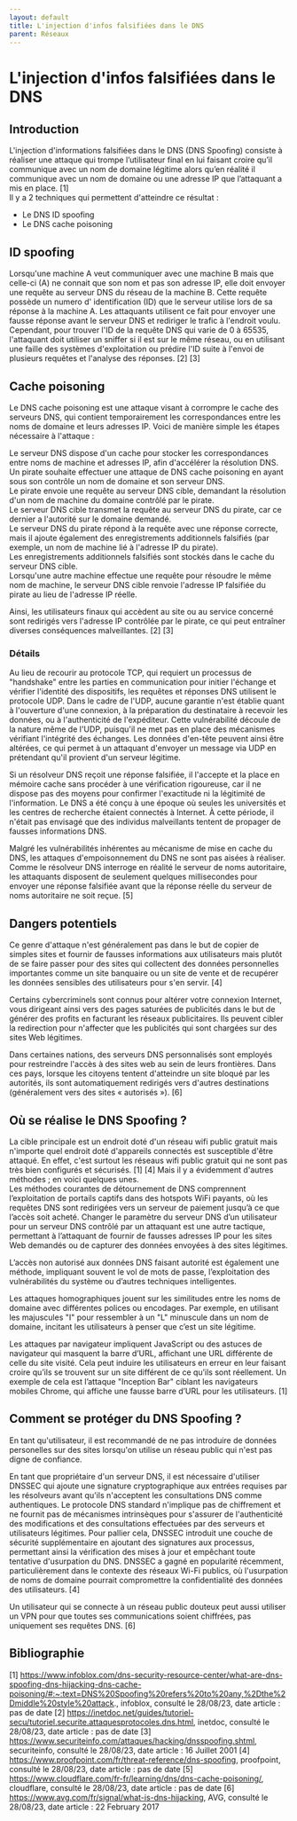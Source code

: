 ```yaml
---
layout: default
title: L'injection d'infos falsifiées dans le DNS
parent: Réseaux
---
```


# L'injection d'infos falsifiées dans le DNS

## Introduction

L'injection d'informations falsifiées dans le DNS (DNS Spoofing) consiste à réaliser une attaque qui trompe l’utilisateur final en lui faisant croire qu’il communique avec un nom de domaine légitime alors qu’en réalité il communique avec un nom de domaine ou une adresse IP que l’attaquant a mis en place. [1] <br>
Il y a 2 techniques qui permettent d'atteindre ce résultat : 
* Le DNS ID spoofing
* Le DNS cache poisoning

## ID spoofing

Lorsqu'une machine A veut communiquer avec une machine B mais que celle-ci (A) ne connait que son nom et pas son adresse IP, elle doit envoyer une requête au serveur DNS du réseau de la machine B. Cette requête possède un numero d' identification (ID) que le serveur utilise lors de sa réponse à la machine A. Les attaquants utilisent ce fait pour envoyer une fausse réponse avant le serveur DNS et rediriger le trafic à l'endroit voulu. 
Cependant, pour trouver l'ID de la requête DNS qui varie de 0 à 65535, l'attaquant doit utiliser un sniffer si il est sur le même réseau, ou en utilisant une faille des systèmes d'exploitation ou prédire l'ID suite à l'envoi de plusieurs requêtes et l'analyse des réponses. [2] [3]

## Cache poisoning

Le DNS cache poisoning est une attaque visant à corrompre le cache des serveurs DNS, qui contient temporairement les correspondances entre les noms de domaine et leurs adresses IP. Voici de manière simple les étapes nécessaire à l'attaque :

Le serveur DNS dispose d'un cache pour stocker les correspondances entre noms de machine et adresses IP, afin d'accélérer la résolution DNS.<br>
Un pirate souhaite effectuer une attaque de DNS cache poisoning en ayant sous son contrôle un nom de domaine et son serveur DNS.<br>
Le pirate envoie une requête au serveur DNS cible, demandant la résolution d'un nom de machine du domaine contrôlé par le pirate.<br>
Le serveur DNS cible transmet la requête au serveur DNS du pirate, car ce dernier a l'autorité sur le domaine demandé.<br>
Le serveur DNS du pirate répond à la requête avec une réponse correcte, mais il ajoute également des enregistrements additionnels falsifiés (par exemple, un nom de machine lié à l'adresse IP du pirate).<br>
Les enregistrements additionnels falsifiés sont stockés dans le cache du serveur DNS cible.<br>
Lorsqu'une autre machine effectue une requête pour résoudre le même nom de machine, le serveur DNS cible renvoie l'adresse IP falsifiée du pirate au lieu de l'adresse IP réelle.<br>

Ainsi, les utilisateurs finaux qui accèdent au site ou au service concerné sont redirigés vers l'adresse IP contrôlée par le pirate, ce qui peut entraîner diverses conséquences malveillantes. [2] [3]

### Détails 

Au lieu de recourir au protocole TCP, qui requiert un processus de "handshake" entre les parties en communication pour initier l'échange et vérifier l'identité des dispositifs, les requêtes et réponses DNS utilisent le protocole UDP.
Dans le cadre de l'UDP, aucune garantie n'est établie quant à l'ouverture d'une connexion, à la préparation du destinataire à recevoir les données, ou à l'authenticité de l'expéditeur. Cette vulnérabilité découle de la nature même de l'UDP, puisqu'il ne met pas en place des mécanismes vérifiant l'intégrité des échanges. 
Les données d'en-tête peuvent ainsi être altérées, ce qui permet à un attaquant d'envoyer un message via UDP en prétendant qu'il provient d'un serveur légitime.

Si un résolveur DNS reçoit une réponse falsifiée, il l'accepte et la place en mémoire cache sans procéder à une vérification rigoureuse, car il ne dispose pas des moyens pour confirmer l'exactitude ni la légitimité de l'information.
Le DNS a été conçu à une époque où seules les universités et les centres de recherche étaient connectés à Internet. 
À cette période, il n'était pas envisagé que des individus malveillants tentent de propager de fausses informations DNS.

Malgré les vulnérabilités inhérentes au mécanisme de mise en cache du DNS, les attaques d'empoisonnement du DNS ne sont pas aisées à réaliser. 
Comme le résolveur DNS interroge en réalité le serveur de noms autoritaire, les attaquants disposent de seulement quelques millisecondes pour envoyer une réponse falsifiée avant que la réponse réelle du serveur de noms autoritaire ne soit reçue. [5]

## Dangers potentiels

Ce genre d'attaque n'est généralement pas dans le but de copier de simples sites et fournir de fausses informations aux utilisateurs mais plutôt de se faire passer pour des sites qui collectent des données personnelles importantes comme un site banquaire ou un site de vente et de recupérer les données sensibles des utilisateurs pour s'en servir. [4]

Certains cybercriminels sont connus pour altérer votre connexion Internet, vous dirigeant ainsi vers des pages saturées de publicités dans le but de générer des profits en facturant les réseaux publicitaires. 
Ils peuvent cibler la redirection pour n'affecter que les publicités qui sont chargées sur des sites Web légitimes. 

Dans certaines nations, des serveurs DNS personnalisés sont employés pour restreindre l'accès à des sites web au sein de leurs frontières. 
Dans ces pays, lorsque les citoyens tentent d'atteindre un site bloqué par les autorités, ils sont automatiquement redirigés vers d'autres destinations (généralement vers des sites « autorisés »).
[6]

## Où se réalise le DNS Spoofing ? 

La cible principale est un endroit doté d'un réseau wifi public gratuit mais n'importe quel endroit doté d'appareils connectés est susceptible d'être attaqué. En effet, c'est surtout les réseaus wifi public gratuit qui ne sont pas très bien configurés et sécurisés. [1] [4]
Mais il y a évidemment d'autres méthodes ; en voici quelques unes. <br> 
Les méthodes courantes de détournement de DNS comprennent l’exploitation de portails captifs dans des hotspots WiFi payants, où les requêtes DNS sont redirigées vers un serveur de paiement jusqu’à ce que l’accès soit acheté. 
Changer le paramètre du serveur DNS d’un utilisateur pour un serveur DNS contrôlé par un attaquant est une autre tactique, permettant à l’attaquant de fournir de fausses adresses IP pour les sites Web demandés ou de capturer des données envoyées à des sites légitimes.

L’accès non autorisé aux données DNS faisant autorité est également une méthode, impliquant souvent le vol de mots de passe, l’exploitation des vulnérabilités du système ou d’autres techniques intelligentes. 

Les attaques homographiques jouent sur les similitudes entre les noms de domaine avec différentes polices ou encodages. Par exemple, en utilisant les majuscules "I" pour ressembler à un "L" minuscule dans un nom de domaine, incitant les utilisateurs à penser que c’est un site légitime.

Les attaques par navigateur impliquent JavaScript ou des astuces de navigateur qui masquent la barre d’URL, affichant une URL différente de celle du site visité. Cela peut induire les utilisateurs en erreur en leur faisant croire qu’ils se trouvent sur un site différent de ce qu’ils sont réellement.
Un exemple de cela est l’attaque "Inception Bar" ciblant les navigateurs mobiles Chrome, qui affiche une fausse barre d’URL pour les utilisateurs. [1]

## Comment se protéger du DNS Spoofing ?

En tant qu'utilisateur, il est recommandé de ne pas introduire de données personelles sur des sites lorsqu'on utilise un réseau public qui n'est pas digne de confiance.

En tant que propriétaire d'un serveur DNS, il est nécessaire d'utiliser DNSSEC qui ajoute une signature cryptographique aux entrées requises par les résolveurs avant qu'ils n'acceptent les consultations DNS comme authentiques.
Le protocole DNS standard n'implique pas de chiffrement et ne fournit pas de mécanismes intrinsèques pour s'assurer de l'authenticité des modifications et des consultations effectuées par des serveurs et utilisateurs légitimes.
Pour pallier cela, DNSSEC introduit une couche de sécurité supplémentaire en ajoutant des signatures aux processus, permettant ainsi la vérification des mises à jour et empêchant toute tentative d'usurpation du DNS. 
DNSSEC a gagné en popularité récemment, particulièrement dans le contexte des réseaux Wi-Fi publics, où l'usurpation de noms de domaine pourrait compromettre la confidentialité des données des utilisateurs. [4]

Un utilisateur qui se connecte à un réseau public douteux peut aussi utiliser un VPN pour que toutes ses communications soient chiffrées, pas uniquement ses requêtes DNS. [6]

## Bibliographie

[1] https://www.infoblox.com/dns-security-resource-center/what-are-dns-spoofing-dns-hijacking-dns-cache-poisoning/#:~:text=DNS%20Spoofing%20refers%20to%20any,%2Dthe%2Dmiddle%20style%20attack., infoblox, consulté le 28/08/23, date article : pas de date
[2] https://inetdoc.net/guides/tutoriel-secu/tutoriel.securite.attaquesprotocoles.dns.html, inetdoc, consulté le 28/08/23, date article : pas de date
[3] https://www.securiteinfo.com/attaques/hacking/dnsspoofing.shtml, securiteinfo, consulté le 28/08/23, date article : 16 Juillet 2001
[4] https://www.proofpoint.com/fr/threat-reference/dns-spoofing, proofpoint, consulté le 28/08/23, date article : pas de date
[5] https://www.cloudflare.com/fr-fr/learning/dns/dns-cache-poisoning/, cloudflare, consulté le 28/08/23, date article : pas de date
[6] https://www.avg.com/fr/signal/what-is-dns-hijacking, AVG, consulté le 28/08/23, date article : 22 February 2017